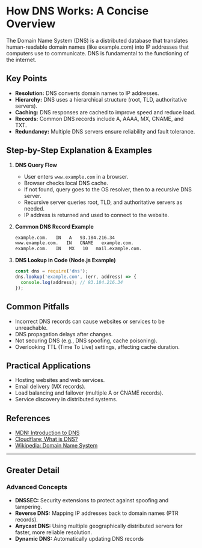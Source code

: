 # How DNS Works: A Concise Overview

The Domain Name System (DNS) is a distributed database that translates human-readable domain names (like example.com) into IP addresses that computers use to communicate. DNS is fundamental to the functioning of the internet.

## Key Points

- **Resolution:** DNS converts domain names to IP addresses.
- **Hierarchy:** DNS uses a hierarchical structure (root, TLD, authoritative servers).
- **Caching:** DNS responses are cached to improve speed and reduce load.
- **Records:** Common DNS records include A, AAAA, MX, CNAME, and TXT.
- **Redundancy:** Multiple DNS servers ensure reliability and fault tolerance.

## Step-by-Step Explanation & Examples

1. **DNS Query Flow**
   - User enters `www.example.com` in a browser.
   - Browser checks local DNS cache.
   - If not found, query goes to the OS resolver, then to a recursive DNS server.
   - Recursive server queries root, TLD, and authoritative servers as needed.
   - IP address is returned and used to connect to the website.

2. **Common DNS Record Example**
   ```txt
   example.com.   IN   A   93.184.216.34
   www.example.com.   IN   CNAME   example.com.
   example.com.   IN   MX   10   mail.example.com.
   ```

3. **DNS Lookup in Code (Node.js Example)**
   ```js
   const dns = require('dns');
   dns.lookup('example.com', (err, address) => {
     console.log(address); // 93.184.216.34
   });
   ```

## Common Pitfalls

- Incorrect DNS records can cause websites or services to be unreachable.
- DNS propagation delays after changes.
- Not securing DNS (e.g., DNS spoofing, cache poisoning).
- Overlooking TTL (Time To Live) settings, affecting cache duration.

## Practical Applications

- Hosting websites and web services.
- Email delivery (MX records).
- Load balancing and failover (multiple A or CNAME records).
- Service discovery in distributed systems.

## References

- [MDN: Introduction to DNS](https://developer.mozilla.org/en-US/docs/Web/HTTP/Basics_of_HTTP/DNS)
- [Cloudflare: What is DNS?](https://www.cloudflare.com/learning/dns/what-is-dns/)
- [Wikipedia: Domain Name System](https://en.wikipedia.org/wiki/Domain_Name_System)

---

## Greater Detail

### Advanced Concepts

- **DNSSEC:** Security extensions to protect against spoofing and tampering.
- **Reverse DNS:** Mapping IP addresses back to domain names (PTR records).
- **Anycast DNS:** Using multiple geographically distributed servers for faster, more reliable resolution.
- **Dynamic DNS:** Automatically updating DNS records